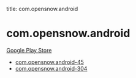 title: com.opensnow.android
# com.opensnow.android


[Google Play Store](https://play.google.com/store/apps/details?id=com.opensnow.android)


* [com.opensnow.android-45](./com.opensnow.android-45/)
* [com.opensnow.android-304](./com.opensnow.android-304/)